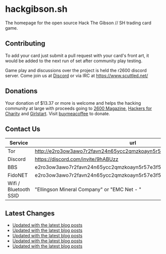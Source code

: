 # hackgibson.sh
The homepage for the open source Hack The Gibson // SH trading card game.


## Contributing

To add your card just submit a pull request with your card's front art, it would be added to the next run of set after community play testing.

Game play and discussions over the project is held the r2600 discord server. Come join us at [Discord](https://discord.com/invite/9hABUzz) or via IRC at https://www.scuttled.net/


## Donations

Your donation of $13.37 or more is welcome and helps the hacking community at large with proceeds going to [2600 Magazine](https://2600.com/), [Hackers for Charity](https://hackersforcharity.org) and [Girlstart](https://girlstart.org).  Visit [buymeacoffee](https://www.buymeacoffee.com/hackgibson.sh) to donate.


## Contact Us

Service | url
-|-
Tor | http://e2ro3ow3awo7r2favn24n65ycc2qmzkoayn5r57e3f56nvjwdcgg32ad.onion
Discord | https://discord.com/invite/9hABUzz
BBS | e2ro3ow3awo7r2favn24n65ycc2qmzkoayn5r57e3f56nvjwdcgg32ad.onion:23
FidoNET | e2ro3ow3awo7r2favn24n65ycc2qmzkoayn5r57e3f56nvjwdcgg32ad.onion:24554
Wifi / Bluetooth SSID | "Ellingson Mineral Company" or "EMC Net - <fidonet address>"

## Latest Changes
<!-- BLOG-POST-LIST:START -->
- [Updated with the latest blog posts](https://github.com/DFW2600/hackgibson.sh/commit/0a456692d0aa4848a22a65c1211cdf902492e20f)
- [Updated with the latest blog posts](https://github.com/DFW2600/hackgibson.sh/commit/74e8469f9bc1f87b45b4a60a5ac7af6eb99d61ae)
- [Updated with the latest blog posts](https://github.com/DFW2600/hackgibson.sh/commit/791fae049fe5581dc399c44b5cd24d9483c9cf1d)
- [Updated with the latest blog posts](https://github.com/DFW2600/hackgibson.sh/commit/7cfd859550275ebd672f1fc046c9fc0d20dc7645)
- [Updated with the latest blog posts](https://github.com/DFW2600/hackgibson.sh/commit/cd75736c1643b9510c2b36e3dd88728fe3595bc7)
<!-- BLOG-POST-LIST:END -->

